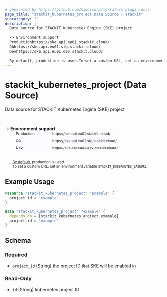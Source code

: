 ```yaml
---
# generated by https://github.com/hashicorp/terraform-plugin-docs
page_title: "stackit_kubernetes_project Data Source - stackit"
subcategory: ""
description: |-
  Data source for STACKIT Kubernetes Engine (SKE) project
  
  -> Environment support
  Productionhttps://ske.api.eu01.stackit.cloud/
  QAhttps://ske.api.eu01.stg.stackit.cloud/
  Devhttps://ske.api.eu01.dev.stackit.cloud/
  
  By default, production is used.To set a custom URL, set an environment variable STACKITKUBERNETESBASEURL
---
```


# stackit_kubernetes_project (Data Source)

Data source for STACKIT Kubernetes Engine (SKE) project

<br />

-> __Environment support__<br /><table style='border-collapse: separate; border-spacing: 5px; margin-top:-20px; margin-left: 24px; font-size: smaller;'>
<tr><td style='width: 100px; background: #fbfcff; border: none;'>Production</td><td style='background: #fbfcff; border: none;'>https://ske.api.eu01.stackit.cloud/</td></tr>
<tr><td style='background: #fbfcff; border: none;'>QA</td><td style='background: #fbfcff; border: none;'>https://ske.api.eu01.stg.stackit.cloud/</td></tr>
<tr><td style='background: #fbfcff; border: none;'>Dev</td><td style='background: #fbfcff; border: none;'>https://ske.api.eu01.dev.stackit.cloud/</td></tr>
</table><br />
<small style='margin-left: 24px; margin-top: -5px; display: inline-block;'><a href="https://registry.terraform.io/providers/SchwarzIT/stackit/latest/docs#environment">By default</a>, production is used.<br />To set a custom URL, set an environment variable <code>STACKIT_KUBERNETES_BASEURL</code></small>

## Example Usage

```terraform
resource "stackit_kubernetes_project" "example" {
  project_id = "example"
}

data "stackit_kubernetes_project" "example" {
  depends_on = [stackit_kubernetes_project.example]
  project_id = "example"
}
```

<!-- schema generated by tfplugindocs -->
## Schema

### Required

- `project_id` (String) the project ID that SKE will be enabled in

### Read-Only

- `id` (String) kubernetes project ID


